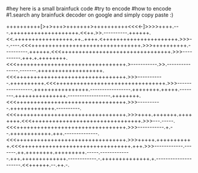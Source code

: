 
#hey here is a small brainfuck code
#try to encode 
#how to encode
#1.search any brainfuck decoder on google and simply copy paste :)



++++++++++[>+>+++>+++++++>++++++++++<<<<-]>>>>++++.---.++++++++++++++++++++.<<++.>>.----------.++++++.<<.+++++++++++++++++.++..++++.<++++++++++++++++++++++.>>>--.----.<<<++++++++++++++++++++++++++++++++.>>>++++++++++.----------.++++++.<<<++++++++++++++++++++++++++++++++.>>>----------.+++.+.++++++++.<<<++++++++++++++++++++++++++++++++.>-----------.>>.---------------.-------.+++++++++++++++++++.<<<++++++++++++++++++++++++++++++++.>>>-----------.++++++++++.<<<++++++++++++++++++++++++++++++++.>>>-----------------.++++++++++++++++.-----------------.++++++++.+++++.--------.+++++++++++++++.------------------.++++++++.<<<++++++++++++++++++++++++++++++++.>>>----------.+++++++++++++.----------.<<<++++++++++++++++++++++++++++++++.>>>++++.+++++++.++++++++.<<<++++++++++++++++++++++++++++++++.>>>---.-----.<<<++++++++++++++++++++++++++++++++.>>>-----------.+.--.++++++++++++.+++.--------------.<<<++++++++++++++++++++++++++++++++.>>>+++++.+++++++++++.<<<++++++++++++++++++++++++++++++++.+++.>>>------------.-------.++.++++++++.+++++++++.-----.-------------.+++.+++++++++++++.------------.-.++++++++++++++.+.---------------------.<<++++++.--.++.-.

